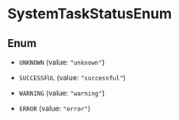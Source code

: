 

# SystemTaskStatusEnum

## Enum


* `UNKNOWN` (value: `"unknown"`)

* `SUCCESSFUL` (value: `"successful"`)

* `WARNING` (value: `"warning"`)

* `ERROR` (value: `"error"`)



